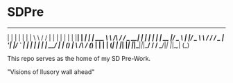 # SDPre

  _    _      _ _        __          __        _     _   _ 
 | |  | |    | | |       \ \        / /       | |   | | | |
 | |__| | ___| | | ___    \ \  /\  / /__  _ __| | __| | | |
 |  __  |/ _ \ | |/ _ \    \ \/  \/ / _ \| '__| |/ _` | | |
 | |  | |  __/ | | (_) |    \  /\  / (_) | |  | | (_| | |_|
 |_|  |_|\___|_|_|\___/      \/  \/ \___/|_|  |_|\__,_| (_)
                                                           
                                                           

This repo serves as the home of my SD Pre-Work.

"Visions of llusory wall ahead"  

